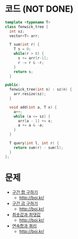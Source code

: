 # 코드 (**NOT DONE**)
```cpp
template <typename T>
class fenwick_tree {
  int sz;
  vector<T> arr;

  T sum(int r) {
    T s = 0;
    while(r > 0) {
      s += arr[r-1];
      r -= r & -r;
    }
    return s;
  }

public:
  fenwick_tree(int n) : sz(n) {
    arr.resize(sz);
  }

  void add(int a, T x) {
    a++;
    while (a <= sz) {
      arr[a - 1] += x;
      a += a & -a;
    }
  }

  T query(int l, int r) {
    return sum(r) - sum(l);
  }
};
```

# 문제
* [구간 합 구하기](https://boj.kr/2042)
  * http://boj.kr/
* [구간 곱 구하기](https://boj.kr/11505)
  * http://boj.kr/
* [최솟값과 최댓값](https://boj.kr/2357)
  * http://boj.kr/
* [연속합과 쿼리](https://boj.kr/16993)
  * http://boj.kr/